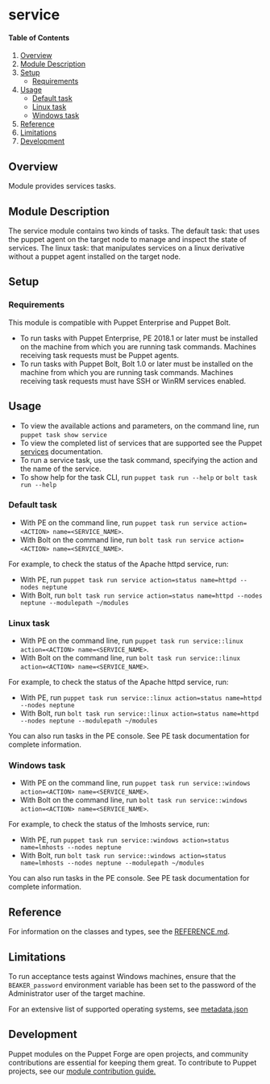 
# service

#### Table of Contents

1. [Overview](#overview)
2. [Module Description](#module-description)
3. [Setup](#setup)
     * [Requirements](#requirements)
4. [Usage](#usage)
     * [Default task](#default-task)
     * [Linux task](#linux-task)
     * [Windows task](#windows-task)
5. [Reference](#reference)
6. [Limitations](#limitations)
7. [Development](#development)

## Overview

Module provides services tasks.

## Module Description

The service module contains two kinds of tasks. The default task: that uses the puppet agent on the target node to manage and inspect the state of services. The linux task: that manipulates services on a linux derivative without a puppet agent installed on the target node.

## Setup

### Requirements
This module is compatible with Puppet Enterprise and Puppet Bolt.

* To run tasks with Puppet Enterprise, PE 2018.1 or later must be installed on the machine from which you are running task commands. Machines receiving task requests must be Puppet agents.
* To run tasks with Puppet Bolt, Bolt 1.0 or later must be installed on the machine from which you are running task commands. Machines receiving task requests must have SSH or WinRM services enabled.

## Usage

* To view the available actions and parameters, on the command line, run `puppet task show service`
* To view the completed list of services that are supported see the Puppet [services](https://docs.puppet.com/puppet/latest/types/service.html) documentation.
* To run a service task, use the task command, specifying the action and the name of the service.
* To show help for the task CLI, run `puppet task run --help` or `bolt task run --help`

### Default task

* With PE on the command line, run `puppet task run service action=<ACTION> name=<SERVICE_NAME>`.
* With Bolt on the command line, run `bolt task run service action=<ACTION> name=<SERVICE_NAME>`.

For example, to check the status of the Apache httpd service, run:

* With PE, run `puppet task run service action=status name=httpd --nodes neptune`
* With Bolt, run `bolt task run service action=status name=httpd --nodes neptune --modulepath ~/modules`

### Linux task

* With PE on the command line, run `puppet task run service::linux action=<ACTION> name=<SERVICE_NAME>`.
* With Bolt on the command line, run `bolt task run service::linux action=<ACTION> name=<SERVICE_NAME>`.

For example, to check the status of the Apache httpd service, run:

* With PE, run `puppet task run service::linux action=status name=httpd --nodes neptune`
* With Bolt, run `bolt task run service::linux action=status name=httpd --nodes neptune --modulepath ~/modules`

You can also run tasks in the PE console. See PE task documentation for complete information.

### Windows task

* With PE on the command line, run `puppet task run service::windows action=<ACTION> name=<SERVICE_NAME>`.
* With Bolt on the command line, run `bolt task run service::windows action=<ACTION> name=<SERVICE_NAME>`.

For example, to check the status of the lmhosts service, run:

* With PE, run `puppet task run service::windows action=status name=lmhosts --nodes neptune`
* With Bolt, run `bolt task run service::windows action=status name=lmhosts --nodes neptune --modulepath ~/modules`

You can also run tasks in the PE console. See PE task documentation for complete information.

## Reference

For information on the classes and types, see the [REFERENCE.md](https://github.com/puppetlabs/puppetlabs-service/blob/master/REFERENCE.md).

## Limitations

To run acceptance tests against Windows machines, ensure that the `BEAKER_password` environment variable has been set to the password of the Administrator user of the target machine.

For an extensive list of supported operating systems, see [metadata.json](https://github.com/puppetlabs/puppetlabs-service/blob/master/metadata.json)

## Development

Puppet modules on the Puppet Forge are open projects, and community contributions are essential for keeping them great. To contribute to Puppet projects, see our [module contribution guide.](https://github.com/puppetlabs/puppetlabs-service/blob/master/CONTRIBUTING.md)